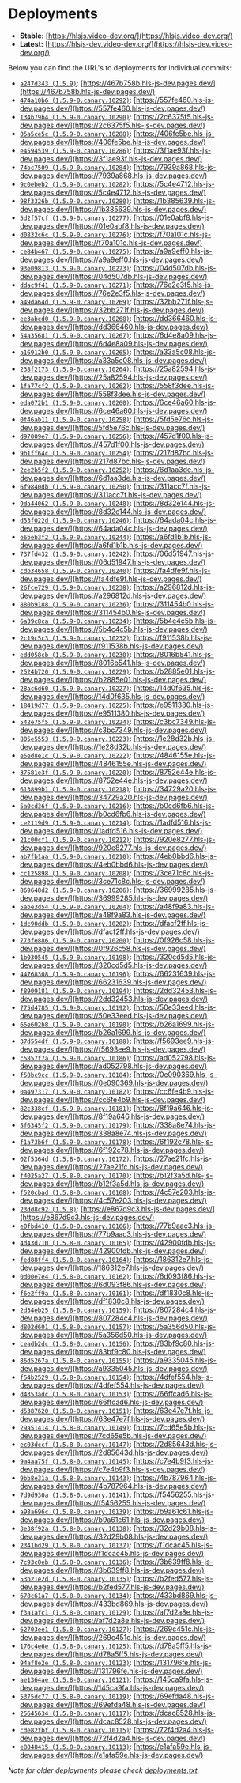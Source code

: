# Deployments

- **Stable:** [https://hlsjs.video-dev.org/](https://hlsjs.video-dev.org/)
- **Latest:** [https://hlsjs-dev.video-dev.org/](https://hlsjs-dev.video-dev.org/)

Below you can find the URL's to deployments for individual commits:

- [`a247d343 (1.5.9)`](https://github.com/video-dev/hls.js/commit/a247d343faf8575f146b1ac55b8667ab4b8b9f64): [https://467b758b.hls-js-dev.pages.dev/](https://467b758b.hls-js-dev.pages.dev/)
- [`474a10b6 (1.5.9-0.canary.10292)`](https://github.com/video-dev/hls.js/commit/474a10b68d1ed8d351b81cbac367cc1fcf104fc3): [https://557fe460.hls-js-dev.pages.dev/](https://557fe460.hls-js-dev.pages.dev/)
- [`134b79b4 (1.5.9-0.canary.10290)`](https://github.com/video-dev/hls.js/commit/134b79b4b6b2e500f6dd1041c27870ab6317ef21): [https://2c6375f5.hls-js-dev.pages.dev/](https://2c6375f5.hls-js-dev.pages.dev/)
- [`05a5ce5c (1.5.9-0.canary.10288)`](https://github.com/video-dev/hls.js/commit/05a5ce5cabfed6a27505b390eb57e0f6954b7a04): [https://406fe5be.hls-js-dev.pages.dev/](https://406fe5be.hls-js-dev.pages.dev/)
- [`e4594539 (1.5.9-0.canary.10286)`](https://github.com/video-dev/hls.js/commit/e45945393f7e46ba592eec42d6ccd5c6e42880bf): [https://3f1ae93f.hls-js-dev.pages.dev/](https://3f1ae93f.hls-js-dev.pages.dev/)
- [`74bc7509 (1.5.9-0.canary.10284)`](https://github.com/video-dev/hls.js/commit/74bc75095eec7e9fdb3e02a7a811cdb0b1204b4b): [https://7939a868.hls-js-dev.pages.dev/](https://7939a868.hls-js-dev.pages.dev/)
- [`9c0ebeb2 (1.5.9-0.canary.10282)`](https://github.com/video-dev/hls.js/commit/9c0ebeb289562ce6b40a9682f585071b38e679b6): [https://5c4e4712.hls-js-dev.pages.dev/](https://5c4e4712.hls-js-dev.pages.dev/)
- [`98f3326b (1.5.9-0.canary.10280)`](https://github.com/video-dev/hls.js/commit/98f3326bf597a0e57f0ac2e3378d640604a64f2e): [https://1b385639.hls-js-dev.pages.dev/](https://1b385639.hls-js-dev.pages.dev/)
- [`5d2f57cf (1.5.9-0.canary.10277)`](https://github.com/video-dev/hls.js/commit/5d2f57cfcfb4f88fdfe9e39147b9f7e78e6e5a38): [https://01e0abf8.hls-js-dev.pages.dev/](https://01e0abf8.hls-js-dev.pages.dev/)
- [`d0832c6c (1.5.9-0.canary.10276)`](https://github.com/video-dev/hls.js/commit/d0832c6c0a6e421e2eb221f5e83951001f3b70a1): [https://f70a101c.hls-js-dev.pages.dev/](https://f70a101c.hls-js-dev.pages.dev/)
- [`ce84b467 (1.5.9-0.canary.10275)`](https://github.com/video-dev/hls.js/commit/ce84b467cec80ab2fa48fb7d300ce3f9049d7f04): [https://a9a9eff0.hls-js-dev.pages.dev/](https://a9a9eff0.hls-js-dev.pages.dev/)
- [`93e09813 (1.5.9-0.canary.10273)`](https://github.com/video-dev/hls.js/commit/93e098138162af3f11e76fcd101f309c86bd356e): [https://04d507db.hls-js-dev.pages.dev/](https://04d507db.hls-js-dev.pages.dev/)
- [`ddac9f41 (1.5.9-0.canary.10271)`](https://github.com/video-dev/hls.js/commit/ddac9f414672a5feb81acdd26f3aa98c3959843c): [https://76e2e3f5.hls-js-dev.pages.dev/](https://76e2e3f5.hls-js-dev.pages.dev/)
- [`a49da64d (1.5.9-0.canary.10269)`](https://github.com/video-dev/hls.js/commit/a49da64d146e3ee8e7dcfe8728554a30002b4722): [https://32bb271f.hls-js-dev.pages.dev/](https://32bb271f.hls-js-dev.pages.dev/)
- [`ee3abcd0 (1.5.9-0.canary.10268)`](https://github.com/video-dev/hls.js/commit/ee3abcd0f009c483a73aec9cf623708c609d0057): [https://dd366460.hls-js-dev.pages.dev/](https://dd366460.hls-js-dev.pages.dev/)
- [`54a35681 (1.5.9-0.canary.10267)`](https://github.com/video-dev/hls.js/commit/54a3568180cdacceac5f2d09f0d560f048bfdf42): [https://6d4e8a09.hls-js-dev.pages.dev/](https://6d4e8a09.hls-js-dev.pages.dev/)
- [`a16912b0 (1.5.9-0.canary.10265)`](https://github.com/video-dev/hls.js/commit/a16912b0cb5ca358f6a77a465ae8286641212954): [https://a33a5c08.hls-js-dev.pages.dev/](https://a33a5c08.hls-js-dev.pages.dev/)
- [`238f2173 (1.5.9-0.canary.10264)`](https://github.com/video-dev/hls.js/commit/238f2173afe62bc9884e3bc4941fa7e62e71aacd): [https://25a82594.hls-js-dev.pages.dev/](https://25a82594.hls-js-dev.pages.dev/)
- [`1fa77cf2 (1.5.9-0.canary.10262)`](https://github.com/video-dev/hls.js/commit/1fa77cf2566e3006077bb2c55d8318d4b15d9c7b): [https://558f3dee.hls-js-dev.pages.dev/](https://558f3dee.hls-js-dev.pages.dev/)
- [`eda072b1 (1.5.9-0.canary.10260)`](https://github.com/video-dev/hls.js/commit/eda072b1c33f3753598d20752af124f41594c568): [https://6ce46a60.hls-js-dev.pages.dev/](https://6ce46a60.hls-js-dev.pages.dev/)
- [`0f46ab11 (1.5.9-0.canary.10258)`](https://github.com/video-dev/hls.js/commit/0f46ab111a11ded3055daf5bbab0c083e54fd422): [https://5fd5e76c.hls-js-dev.pages.dev/](https://5fd5e76c.hls-js-dev.pages.dev/)
- [`d97009e7 (1.5.9-0.canary.10256)`](https://github.com/video-dev/hls.js/commit/d97009e7c4c3ea64773fb08d61bc31ac8e126ada): [https://457d1f00.hls-js-dev.pages.dev/](https://457d1f00.hls-js-dev.pages.dev/)
- [`9b1ff64c (1.5.9-0.canary.10254)`](https://github.com/video-dev/hls.js/commit/9b1ff64c0d8291b9db794cbc3ff7dcd9c2d25e33): [https://217d87bc.hls-js-dev.pages.dev/](https://217d87bc.hls-js-dev.pages.dev/)
- [`2ce2b5f2 (1.5.9-0.canary.10252)`](https://github.com/video-dev/hls.js/commit/2ce2b5f2cb22113c7a87d8675f0dab867442e8ce): [https://6d1aa3de.hls-js-dev.pages.dev/](https://6d1aa3de.hls-js-dev.pages.dev/)
- [`6f9840db (1.5.9-0.canary.10250)`](https://github.com/video-dev/hls.js/commit/6f9840db3a52d269f52a58fd24557d7087a29a49): [https://311acc7f.hls-js-dev.pages.dev/](https://311acc7f.hls-js-dev.pages.dev/)
- [`9da44062 (1.5.9-0.canary.10248)`](https://github.com/video-dev/hls.js/commit/9da44062f6c1e78b89b331db96e53a008e732df9): [https://8d32e144.hls-js-dev.pages.dev/](https://8d32e144.hls-js-dev.pages.dev/)
- [`d53f022d (1.5.9-0.canary.10246)`](https://github.com/video-dev/hls.js/commit/d53f022d8f23b34ac3608746ca6a8d9ba5eeb644): [https://64ada04c.hls-js-dev.pages.dev/](https://64ada04c.hls-js-dev.pages.dev/)
- [`e6beb3f2 (1.5.9-0.canary.10244)`](https://github.com/video-dev/hls.js/commit/e6beb3f2ddcfe54a5de0a2d1ffddb4e4729f13ca): [https://a6fd1b1b.hls-js-dev.pages.dev/](https://a6fd1b1b.hls-js-dev.pages.dev/)
- [`737fd432 (1.5.9-0.canary.10242)`](https://github.com/video-dev/hls.js/commit/737fd4323b927065fda2177b668b805f799e3d62): [https://06d51947.hls-js-dev.pages.dev/](https://06d51947.hls-js-dev.pages.dev/)
- [`cdb34658 (1.5.9-0.canary.10240)`](https://github.com/video-dev/hls.js/commit/cdb34658a2e94c842ea95113e418859d5c2ede94): [https://fa4dfe9f.hls-js-dev.pages.dev/](https://fa4dfe9f.hls-js-dev.pages.dev/)
- [`26fce729 (1.5.9-0.canary.10238)`](https://github.com/video-dev/hls.js/commit/26fce729ffdb6ad669e9874f37b8a03cccc12b92): [https://a296812d.hls-js-dev.pages.dev/](https://a296812d.hls-js-dev.pages.dev/)
- [`880b9188 (1.5.9-0.canary.10236)`](https://github.com/video-dev/hls.js/commit/880b9188010a4b2e7b2d868a7b7846f5a7f787be): [https://311454b0.hls-js-dev.pages.dev/](https://311454b0.hls-js-dev.pages.dev/)
- [`6a39c8ca (1.5.9-0.canary.10234)`](https://github.com/video-dev/hls.js/commit/6a39c8ca15a181ea07a6c179f0df37f7e8d0bd19): [https://5b4c4c5b.hls-js-dev.pages.dev/](https://5b4c4c5b.hls-js-dev.pages.dev/)
- [`2c19c5c3 (1.5.9-0.canary.10232)`](https://github.com/video-dev/hls.js/commit/2c19c5c389557006511546a42d6efe907d0025fe): [https://f911538b.hls-js-dev.pages.dev/](https://f911538b.hls-js-dev.pages.dev/)
- [`edd058cb (1.5.9-0.canary.10230)`](https://github.com/video-dev/hls.js/commit/edd058cb43ac4102e018f5f90a2c45a1dfd60519): [https://8016b541.hls-js-dev.pages.dev/](https://8016b541.hls-js-dev.pages.dev/)
- [`2524b720 (1.5.9-0.canary.10229)`](https://github.com/video-dev/hls.js/commit/2524b720caa75a10264237a7c197aa6f5ce3d7ab): [https://b2885e01.hls-js-dev.pages.dev/](https://b2885e01.hls-js-dev.pages.dev/)
- [`28ac6d60 (1.5.9-0.canary.10227)`](https://github.com/video-dev/hls.js/commit/28ac6d60fb47eec1500058c6b752eea1d76a4c80): [https://14d0f635.hls-js-dev.pages.dev/](https://14d0f635.hls-js-dev.pages.dev/)
- [`18419d77 (1.5.9-0.canary.10225)`](https://github.com/video-dev/hls.js/commit/18419d772edb5e1642064d0ae0c789a9ee604d46): [https://e9511380.hls-js-dev.pages.dev/](https://e9511380.hls-js-dev.pages.dev/)
- [`542e75f5 (1.5.9-0.canary.10224)`](https://github.com/video-dev/hls.js/commit/542e75f5baaeb14b025521ee6f96a0420893e502): [https://c3bc7349.hls-js-dev.pages.dev/](https://c3bc7349.hls-js-dev.pages.dev/)
- [`805e5553 (1.5.9-0.canary.10223)`](https://github.com/video-dev/hls.js/commit/805e55535e1a4150c2cfbaf88f6f81bfe24a8df0): [https://1e28d32b.hls-js-dev.pages.dev/](https://1e28d32b.hls-js-dev.pages.dev/)
- [`e5ed8e1c (1.5.9-0.canary.10222)`](https://github.com/video-dev/hls.js/commit/e5ed8e1ce710dad6b50d3ab053d8f57a3ad902af): [https://4846155e.hls-js-dev.pages.dev/](https://4846155e.hls-js-dev.pages.dev/)
- [`37581e3f (1.5.9-0.canary.10220)`](https://github.com/video-dev/hls.js/commit/37581e3f919963b1f7f0a7ace62c037deaeb8242): [https://8752e44e.hls-js-dev.pages.dev/](https://8752e44e.hls-js-dev.pages.dev/)
- [`613899b1 (1.5.9-0.canary.10218)`](https://github.com/video-dev/hls.js/commit/613899b1b4ca0de391965ca557a9b396a0bc7f5c): [https://34729a20.hls-js-dev.pages.dev/](https://34729a20.hls-js-dev.pages.dev/)
- [`5a0cd36f (1.5.9-0.canary.10216)`](https://github.com/video-dev/hls.js/commit/5a0cd36ff35ae3ac9f6c0785bf10b62f0b449b03): [https://b0cd6fb6.hls-js-dev.pages.dev/](https://b0cd6fb6.hls-js-dev.pages.dev/)
- [`ce2119d9 (1.5.9-0.canary.10214)`](https://github.com/video-dev/hls.js/commit/ce2119d9dc25823d97d31d7b8d0163574e2ca47b): [https://1adfd516.hls-js-dev.pages.dev/](https://1adfd516.hls-js-dev.pages.dev/)
- [`21c00cf1 (1.5.9-0.canary.10212)`](https://github.com/video-dev/hls.js/commit/21c00cf1a7becab3d269629719f4164e2645709a): [https://920e8277.hls-js-dev.pages.dev/](https://920e8277.hls-js-dev.pages.dev/)
- [`ab7fb1aa (1.5.9-0.canary.10210)`](https://github.com/video-dev/hls.js/commit/ab7fb1aa82d91b690de7b047678945b650dc1101): [https://4eb0bbd6.hls-js-dev.pages.dev/](https://4eb0bbd6.hls-js-dev.pages.dev/)
- [`cc125898 (1.5.9-0.canary.10208)`](https://github.com/video-dev/hls.js/commit/cc1258986ad1f0d989aac205622f3b48e4fe4845): [https://3ce71c8c.hls-js-dev.pages.dev/](https://3ce71c8c.hls-js-dev.pages.dev/)
- [`869648d2 (1.5.9-0.canary.10206)`](https://github.com/video-dev/hls.js/commit/869648d20714dda92080dfeb81b9cd6b71daa75b): [https://36999285.hls-js-dev.pages.dev/](https://36999285.hls-js-dev.pages.dev/)
- [`5abe3d54 (1.5.9-0.canary.10204)`](https://github.com/video-dev/hls.js/commit/5abe3d54c2d6998666ac050e6fc779bdcc42bb9a): [https://a48f9a83.hls-js-dev.pages.dev/](https://a48f9a83.hls-js-dev.pages.dev/)
- [`1dc90ddb (1.5.9-0.canary.10202)`](https://github.com/video-dev/hls.js/commit/1dc90ddb96c8a11241d0ebb2710f0f1dba936129): [https://dfacf2ff.hls-js-dev.pages.dev/](https://dfacf2ff.hls-js-dev.pages.dev/)
- [`773fe886 (1.5.9-0.canary.10200)`](https://github.com/video-dev/hls.js/commit/773fe886ed45cc83a015045c314763953b9a49d9): [https://0f926c58.hls-js-dev.pages.dev/](https://0f926c58.hls-js-dev.pages.dev/)
- [`1b030545 (1.5.9-0.canary.10198)`](https://github.com/video-dev/hls.js/commit/1b0305459ae85f431a7614c7cebf328c6d185c1b): [https://320cd5d5.hls-js-dev.pages.dev/](https://320cd5d5.hls-js-dev.pages.dev/)
- [`44768308 (1.5.9-0.canary.10196)`](https://github.com/video-dev/hls.js/commit/447683084891b0e316c87100f5775ab8fc143c47): [https://66231639.hls-js-dev.pages.dev/](https://66231639.hls-js-dev.pages.dev/)
- [`f8909181 (1.5.9-0.canary.10194)`](https://github.com/video-dev/hls.js/commit/f890918198f12d533a055eeba3901f9ae01da91f): [https://2dd32453.hls-js-dev.pages.dev/](https://2dd32453.hls-js-dev.pages.dev/)
- [`775d4785 (1.5.9-0.canary.10192)`](https://github.com/video-dev/hls.js/commit/775d4785d5cc914ff5b742ea899a9bbc679704d7): [https://50e33eed.hls-js-dev.pages.dev/](https://50e33eed.hls-js-dev.pages.dev/)
- [`65e602b8 (1.5.9-0.canary.10190)`](https://github.com/video-dev/hls.js/commit/65e602b8ea22d84741a481bdec35df23aa3c35bb): [https://b26a1699.hls-js-dev.pages.dev/](https://b26a1699.hls-js-dev.pages.dev/)
- [`37d554df (1.5.9-0.canary.10188)`](https://github.com/video-dev/hls.js/commit/37d554df2e806bf242d10a2207164747fa48b5de): [https://f5693ee9.hls-js-dev.pages.dev/](https://f5693ee9.hls-js-dev.pages.dev/)
- [`c5857f7a (1.5.9-0.canary.10186)`](https://github.com/video-dev/hls.js/commit/c5857f7afd72c0c05e1cfa406e311aa8cc38f4b3): [https://ad052798.hls-js-dev.pages.dev/](https://ad052798.hls-js-dev.pages.dev/)
- [`f58bc9cc (1.5.9-0.canary.10184)`](https://github.com/video-dev/hls.js/commit/f58bc9cc40907cade9ad325ea0694eb986c9a6be): [https://0e090369.hls-js-dev.pages.dev/](https://0e090369.hls-js-dev.pages.dev/)
- [`0a497317 (1.5.9-0.canary.10182)`](https://github.com/video-dev/hls.js/commit/0a497317de8e73e6ad0f35bc06c8b327e10c995f): [https://cc6fe4b9.hls-js-dev.pages.dev/](https://cc6fe4b9.hls-js-dev.pages.dev/)
- [`82c338cf (1.5.9-0.canary.10181)`](https://github.com/video-dev/hls.js/commit/82c338cf9e4cafca11b7dfcb2a3f95b08d48d630): [https://8f19a646.hls-js-dev.pages.dev/](https://8f19a646.hls-js-dev.pages.dev/)
- [`5f6345f2 (1.5.9-0.canary.10179)`](https://github.com/video-dev/hls.js/commit/5f6345f22edcfd0766f89b04c1f1e7e2b1571971): [https://338a8e74.hls-js-dev.pages.dev/](https://338a8e74.hls-js-dev.pages.dev/)
- [`f1a73b6f (1.5.9-0.canary.10178)`](https://github.com/video-dev/hls.js/commit/f1a73b6f39fe1b1f58b2292348c33dd3b890ed3c): [https://6f192c78.hls-js-dev.pages.dev/](https://6f192c78.hls-js-dev.pages.dev/)
- [`02f5364d (1.5.8-0.canary.10172)`](https://github.com/video-dev/hls.js/commit/02f5364d801847873aecd5a215f2865f68421de3): [https://27ae21fc.hls-js-dev.pages.dev/](https://27ae21fc.hls-js-dev.pages.dev/)
- [`f4025a27 (1.5.8-0.canary.10170)`](https://github.com/video-dev/hls.js/commit/f4025a27853ec21d43c75a980124fbbc7b5e206d): [https://b12f3a5d.hls-js-dev.pages.dev/](https://b12f3a5d.hls-js-dev.pages.dev/)
- [`f520cbad (1.5.8-0.canary.10168)`](https://github.com/video-dev/hls.js/commit/f520cbad23ff991c1ab3c07a55e31e875808ab67): [https://4c57e203.hls-js-dev.pages.dev/](https://4c57e203.hls-js-dev.pages.dev/)
- [`23dd8c92 (1.5.8)`](https://github.com/video-dev/hls.js/commit/23dd8c92129c16f035ffa19bf79a77263375197c): [https://e867d9c3.hls-js-dev.pages.dev/](https://e867d9c3.hls-js-dev.pages.dev/)
- [`e0fbd410 (1.5.8-0.canary.10166)`](https://github.com/video-dev/hls.js/commit/e0fbd4108af41d918a9499d6455b34bf6b7faafe): [https://77b9aac3.hls-js-dev.pages.dev/](https://77b9aac3.hls-js-dev.pages.dev/)
- [`4d43d710 (1.5.8-0.canary.10165)`](https://github.com/video-dev/hls.js/commit/4d43d7109940926859dff85dce4495716538b4ec): [https://42900fdb.hls-js-dev.pages.dev/](https://42900fdb.hls-js-dev.pages.dev/)
- [`fed88ff4 (1.5.8-0.canary.10164)`](https://github.com/video-dev/hls.js/commit/fed88ff41b8b2a05a3341805a6c3ee6f86b07d87): [https://186312e7.hls-js-dev.pages.dev/](https://186312e7.hls-js-dev.pages.dev/)
- [`0d00e7e4 (1.5.8-0.canary.10162)`](https://github.com/video-dev/hls.js/commit/0d00e7e4e72193970d3596037882a2159c2e5f6b): [https://6d093f86.hls-js-dev.pages.dev/](https://6d093f86.hls-js-dev.pages.dev/)
- [`f6e2ff9a (1.5.8-0.canary.10161)`](https://github.com/video-dev/hls.js/commit/f6e2ff9a908c472abca54a93f6e3679883ccfe51): [https://df1830c8.hls-js-dev.pages.dev/](https://df1830c8.hls-js-dev.pages.dev/)
- [`2d34eb25 (1.5.8-0.canary.10159)`](https://github.com/video-dev/hls.js/commit/2d34eb25010e3bcbbd49adb4e1f81079543f9526): [https://807284c4.hls-js-dev.pages.dev/](https://807284c4.hls-js-dev.pages.dev/)
- [`d802d601 (1.5.8-0.canary.10157)`](https://github.com/video-dev/hls.js/commit/d802d6013c7044cdfc7db6963643abbcf1b2d351): [https://5a356d50.hls-js-dev.pages.dev/](https://5a356d50.hls-js-dev.pages.dev/)
- [`ceadb2dc (1.5.8-0.canary.10156)`](https://github.com/video-dev/hls.js/commit/ceadb2dce46dde6c709c966d7585e7b1164936c0): [https://83bf9c80.hls-js-dev.pages.dev/](https://83bf9c80.hls-js-dev.pages.dev/)
- [`86d5267a (1.5.8-0.canary.10155)`](https://github.com/video-dev/hls.js/commit/86d5267abb96e8f8afc90aca3a534fe51ae7620a): [https://a9335045.hls-js-dev.pages.dev/](https://a9335045.hls-js-dev.pages.dev/)
- [`f54b2529 (1.5.8-0.canary.10154)`](https://github.com/video-dev/hls.js/commit/f54b2529edb5bc869271e8d653ac9d8876cd3d25): [https://4dfef554.hls-js-dev.pages.dev/](https://4dfef554.hls-js-dev.pages.dev/)
- [`d4353adc (1.5.8-0.canary.10153)`](https://github.com/video-dev/hls.js/commit/d4353adc285ae2df3c776e62e649e430ea2e454f): [https://66ffcad6.hls-js-dev.pages.dev/](https://66ffcad6.hls-js-dev.pages.dev/)
- [`d5387620 (1.5.8-0.canary.10151)`](https://github.com/video-dev/hls.js/commit/d5387620ff811721ab1633a911f45694b6c142b5): [https://63e47e7f.hls-js-dev.pages.dev/](https://63e47e7f.hls-js-dev.pages.dev/)
- [`29a51414 (1.5.8-0.canary.10149)`](https://github.com/video-dev/hls.js/commit/29a5141492f0034ac05250ca712f7874abeee128): [https://7cd65e5b.hls-js-dev.pages.dev/](https://7cd65e5b.hls-js-dev.pages.dev/)
- [`ec03dccf (1.5.8-0.canary.10147)`](https://github.com/video-dev/hls.js/commit/ec03dccf458399d89d117aa0b5882f9c7af314af): [https://2d85643d.hls-js-dev.pages.dev/](https://2d85643d.hls-js-dev.pages.dev/)
- [`9a4aa75f (1.5.8-0.canary.10145)`](https://github.com/video-dev/hls.js/commit/9a4aa75fa015fca178ad8f9c6f61f4a133d27b47): [https://c7e4b9f3.hls-js-dev.pages.dev/](https://c7e4b9f3.hls-js-dev.pages.dev/)
- [`9bb8e31a (1.5.8-0.canary.10143)`](https://github.com/video-dev/hls.js/commit/9bb8e31a2959a652b6a09d3a01dbbd865433de5a): [https://4b787964.hls-js-dev.pages.dev/](https://4b787964.hls-js-dev.pages.dev/)
- [`7d9d930a (1.5.8-0.canary.10141)`](https://github.com/video-dev/hls.js/commit/7d9d930ad1af00c70e75dc6e0d178805d6a35932): [https://f5456255.hls-js-dev.pages.dev/](https://f5456255.hls-js-dev.pages.dev/)
- [`a98a696c (1.5.8-0.canary.10139)`](https://github.com/video-dev/hls.js/commit/a98a696cfaeb8ee5327124404a8dd0db323d726a): [https://b9a61c61.hls-js-dev.pages.dev/](https://b9a61c61.hls-js-dev.pages.dev/)
- [`3e38f92a (1.5.8-0.canary.10138)`](https://github.com/video-dev/hls.js/commit/3e38f92ae24a74fb9cdf8bd7209d0022c7dfcb1f): [https://32d29b08.hls-js-dev.pages.dev/](https://32d29b08.hls-js-dev.pages.dev/)
- [`2341bd29 (1.5.8-0.canary.10137)`](https://github.com/video-dev/hls.js/commit/2341bd29ea287a942a6aa97067856f5e77666039): [https://f1dcac45.hls-js-dev.pages.dev/](https://f1dcac45.hls-js-dev.pages.dev/)
- [`7c93c0eb (1.5.8-0.canary.10136)`](https://github.com/video-dev/hls.js/commit/7c93c0eb6e4b9aab7cdc48ad2ff7dd17175570a6): [https://3b639ff8.hls-js-dev.pages.dev/](https://3b639ff8.hls-js-dev.pages.dev/)
- [`53b21e2d (1.5.8-0.canary.10135)`](https://github.com/video-dev/hls.js/commit/53b21e2d96136f60597e8b8f12e55c048201a53b): [https://b2fed577.hls-js-dev.pages.dev/](https://b2fed577.hls-js-dev.pages.dev/)
- [`678c61a7 (1.5.8-0.canary.10134)`](https://github.com/video-dev/hls.js/commit/678c61a7a74ed683cf65722a85b0d21848649db6): [https://433bd869.hls-js-dev.pages.dev/](https://433bd869.hls-js-dev.pages.dev/)
- [`f3a1afc1 (1.5.8-0.canary.10129)`](https://github.com/video-dev/hls.js/commit/f3a1afc1032634e457ec8f9c71c606e8326cad11): [https://af7d2a8e.hls-js-dev.pages.dev/](https://af7d2a8e.hls-js-dev.pages.dev/)
- [`62703ee1 (1.5.8-0.canary.10127)`](https://github.com/video-dev/hls.js/commit/62703ee1b2ee37b60ef9477672dd3117066c9d39): [https://269c451c.hls-js-dev.pages.dev/](https://269c451c.hls-js-dev.pages.dev/)
- [`176c4e6e (1.5.8-0.canary.10125)`](https://github.com/video-dev/hls.js/commit/176c4e6ed2ff0f58b90489794c66b8fe7cff81cd): [https://d78a5ff5.hls-js-dev.pages.dev/](https://d78a5ff5.hls-js-dev.pages.dev/)
- [`94af8e2e (1.5.8-0.canary.10123)`](https://github.com/video-dev/hls.js/commit/94af8e2e9f3c362163e5cd7d73ecb2c1d1b485cf): [https://131796fe.hls-js-dev.pages.dev/](https://131796fe.hls-js-dev.pages.dev/)
- [`ae1364ae (1.5.8-0.canary.10121)`](https://github.com/video-dev/hls.js/commit/ae1364ae800040b1cdbdddf80de1150e8caa8d7f): [https://145ca9fa.hls-js-dev.pages.dev/](https://145ca9fa.hls-js-dev.pages.dev/)
- [`5375dc77 (1.5.8-0.canary.10119)`](https://github.com/video-dev/hls.js/commit/5375dc774db9ebf783196635f7a5fdaa8bfb3c99): [https://69efda48.hls-js-dev.pages.dev/](https://69efda48.hls-js-dev.pages.dev/)
- [`25645634 (1.5.8-0.canary.10117)`](https://github.com/video-dev/hls.js/commit/25645634e24875bc7db82a822248a7c0165da2bf): [https://dcac8528.hls-js-dev.pages.dev/](https://dcac8528.hls-js-dev.pages.dev/)
- [`cde82fbf (1.5.8-0.canary.10115)`](https://github.com/video-dev/hls.js/commit/cde82fbfc586040ee174528aa4dd1ed73f63aee0): [https://72f4d2a4.hls-js-dev.pages.dev/](https://72f4d2a4.hls-js-dev.pages.dev/)
- [`e8848415 (1.5.8-0.canary.10113)`](https://github.com/video-dev/hls.js/commit/e88484153ec887361b2a42f6ad8cacd228cb22e2): [https://e1afa59e.hls-js-dev.pages.dev/](https://e1afa59e.hls-js-dev.pages.dev/)

_Note for older deployments please check [deployments.txt](./deployments.txt)._
